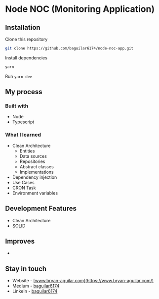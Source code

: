 # Node NOC (Monitoring Application)

## Installation

Clone this repository

```bash
git clone https://github.com/baguilar6174/node-noc-app.git
```

Install dependencies

```bash
yarn
```

Run `yarn dev`

## My process

### Built with

- Node
- Typescript

### What I learned

- Clean Architecture
  - Entities
  - Data sources
  - Repositories
  - Abstract classes
  - Implementations
- Dependency injection
- Use Cases
- CRON Task
- Environment variables

## Development Features

- Clean Architecture
- SOLID

## Improves

-

## Stay in touch

- Website - [www.bryan-aguilar.com](https://www.bryan-aguilar.com/)
- Medium - [baguilar6174](https://baguilar6174.medium.com/)
- LinkeIn - [baguilar6174](https://www.linkedin.com/in/baguilar6174)
